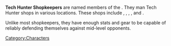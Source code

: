 **Tech Hunter Shopkeepers** are named members of the [](03%20-%20Projects%20&%20Wikis/Kenshi/Kenshi%20Wiki/Kenshi%20Wiki%20Template/Tech_Hunters.md). They man Tech Hunter shops in various
locations. These shops include [](Adventurer_Ranger_Shop.md), [](Empire_Ranger_Shop.md), [](Tech_Hunter_Shop.md), [](Travel_and_Repairs_Shop.md), and [](Travel_Gear.md).

Unlike most shopkeepers, they have enough stats and gear to be capable
of reliably defending themselves against mid-level opponents.

[Category:Characters](Category:Characters "wikilink")